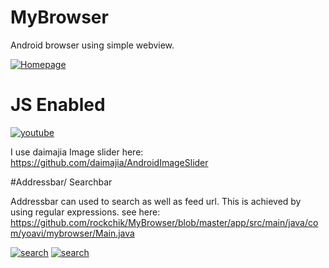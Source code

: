 # MyBrowser
Android browser using simple webview.

[![Homepage](https://github.com/rockchik/MyBrowser/blob/master/IMG_20170510_222052.jpg)](#features)


# JS Enabled

[![youtube](https://github.com/rockchik/MyBrowser/blob/master/IMG_20170510_222140.jpg)](#features)

I use daimajia Image slider here: https://github.com/daimajia/AndroidImageSlider


#Addressbar/ Searchbar

Addressbar can used to search as well as feed url. This is achieved by using regular expressions.
see here: https://github.com/rockchik/MyBrowser/blob/master/app/src/main/java/com/yoavi/mybrowser/Main.java

[![search](https://github.com/rockchik/MyBrowser/blob/master/IMG_20170510_222201.jpg)](#features)
[![search](https://github.com/rockchik/MyBrowser/blob/master/IMG_20170510_222221.jpg)](#features)
